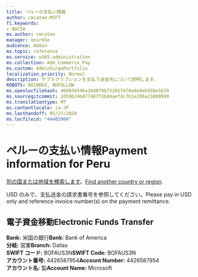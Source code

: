 ```yaml
---
title: ペルーの支払い情報
author: cmcatee-MSFT
f1.keywords:
- NOCSH
ms.author: cmcatee
manager: mnirkhe
audience: Admin
ms.topic: reference
ms.service: o365-administration
ms.collection: Adm_Commerce_Pay
ms.custom: AdminSurgePortfolio
localization_priority: Normal
description: サブスクリプションを支払う送金先について説明します。
ROBOTS: NOINDEX, NOFOLLOW
ms.openlocfilehash: 460930546a1b98f9b73292f470a0edeb928e5639
ms.sourcegitcommit: 2d59b24b877487f3b84aefdc7b1e200a21009999
ms.translationtype: MT
ms.contentlocale: ja-JP
ms.lasthandoff: 05/27/2020
ms.locfileid: "44403904"
---
```

# <a name="payment-information-for-peru"></a><span data-ttu-id="17d63-103">ペルーの支払い情報</span><span class="sxs-lookup"><span data-stu-id="17d63-103">Payment information for Peru</span></span>

<span data-ttu-id="17d63-104">[別の国または地域を検索します](../billing-and-payments/pay-for-your-subscription.md)。</span><span class="sxs-lookup"><span data-stu-id="17d63-104">[Find another country or region](../billing-and-payments/pay-for-your-subscription.md).</span></span>

<span data-ttu-id="17d63-105">USD のみで、支払送金の請求書番号を参照してください。</span><span class="sxs-lookup"><span data-stu-id="17d63-105">Please pay in USD only and reference invoice number(s) on the payment remittance.</span></span>

## <a name="electronic-funds-transfer"></a><span data-ttu-id="17d63-106">電子資金移動</span><span class="sxs-lookup"><span data-stu-id="17d63-106">Electronic Funds Transfer</span></span>

<span data-ttu-id="17d63-107">**Bank:** 米国の銀行</span><span class="sxs-lookup"><span data-stu-id="17d63-107">**Bank:** Bank of America</span></span>  
<span data-ttu-id="17d63-108">**分岐:** 営業</span><span class="sxs-lookup"><span data-stu-id="17d63-108">**Branch:** Dallas</span></span>  
<span data-ttu-id="17d63-109">**SWIFT コード:** BOFAUS3N</span><span class="sxs-lookup"><span data-stu-id="17d63-109">**SWIFT Code:** BOFAUS3N</span></span>  
<span data-ttu-id="17d63-110">**アカウント番号:** 4426587954</span><span class="sxs-lookup"><span data-stu-id="17d63-110">**Account Number:** 4426587954</span></span>  
<span data-ttu-id="17d63-111">**アカウント名:** 製</span><span class="sxs-lookup"><span data-stu-id="17d63-111">**Account Name:** Microsoft</span></span>  